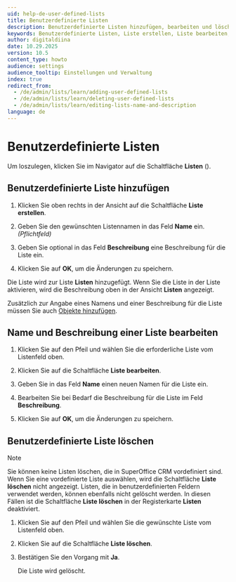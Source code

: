 ```yaml
---
uid: help-de-user-defined-lists
title: Benutzerdefinierte Listen
description: Benutzerdefinierte Listen hinzufügen, bearbeiten und löschen
keywords: Benutzerdefinierte Listen, Liste erstellen, Liste bearbeiten, Liste löschen
author: digitaldiina
date: 10.29.2025
version: 10.5
content_type: howto
audience: settings
audience_tooltip: Einstellungen und Verwaltung
index: true
redirect_from:
  - /de/admin/lists/learn/adding-user-defined-lists
  - /de/admin/lists/learn/deleting-user-defined-lists
  - /de/admin/lists/learn/editing-lists-name-and-description
language: de
---
```


# Benutzerdefinierte Listen

Um loszulegen, klicken Sie im Navigator auf die Schaltfläche **Listen** (<i class="ph ph-list-bullets" aria-hidden="true"></i>).

## Benutzerdefinierte Liste hinzufügen

1. Klicken Sie oben rechts in der Ansicht auf die Schaltfläche **Liste erstellen**.

1. Geben Sie den gewünschten Listennamen in das Feld **Name** ein. *(Pflichtfeld)*

1. Geben Sie optional in das Feld **Beschreibung** eine Beschreibung für die Liste ein.

1. Klicken Sie auf **OK**, um die Änderungen zu speichern.

Die Liste wird zur Liste **Listen** hinzugefügt. Wenn Sie die Liste in der Liste aktivieren, wird die Beschreibung oben in der Ansicht **Listen** angezeigt.

Zusätzlich zur Angabe eines Namens und einer Beschreibung für die Liste müssen Sie auch [Objekte hinzufügen][1].

## Name und Beschreibung einer Liste bearbeiten

1. Klicken Sie auf den Pfeil und wählen Sie die erforderliche Liste vom Listenfeld oben.

1. Klicken Sie auf die Schaltfläche **Liste bearbeiten**.

1. Geben Sie in das Feld **Name** einen neuen Namen für die Liste ein.

1. Bearbeiten Sie bei Bedarf die Beschreibung für die Liste im Feld **Beschreibung**.

1. Klicken Sie auf **OK**, um die Änderungen zu speichern.

## Benutzerdefinierte Liste löschen

> [!NOTE]
> Sie können keine Listen löschen, die in SuperOffice CRM vordefiniert sind. Wenn Sie eine vordefinierte Liste auswählen, wird die Schaltfläche **Liste löschen** nicht angezeigt. Listen, die in benutzerdefinierten Feldern verwendet werden, können ebenfalls nicht gelöscht werden. In diesen Fällen ist die Schaltfläche **Liste löschen** in der Registerkarte **Listen** deaktiviert.

1. Klicken Sie auf den Pfeil und wählen Sie die gewünschte Liste vom Listenfeld oben.

1. Klicken Sie auf die Schaltfläche **Liste löschen**.

1. Bestätigen Sie den Vorgang mit **Ja**.

    Die Liste wird gelöscht.

<!-- Referenced links -->
[1]: add-items.md

<!-- Referenced images -->